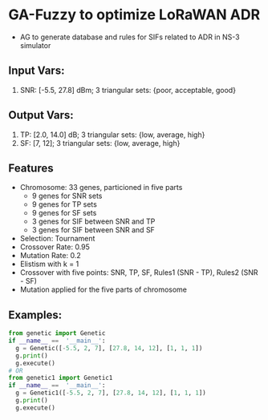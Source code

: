 # GA-Fuzzy to optimize LoRaWAN ADR
- AG to generate database and rules for SIFs related to ADR in NS-3 simulator

## Input Vars:
1. SNR: [-5.5, 27.8] dBm; 3 triangular sets: {poor, acceptable, good}

## Output Vars:
1. TP: [2.0, 14.0] dB; 3 triangular sets: {low, average, high}
2. SF: [7, 12]; 3 triangular sets: {low, average, high}

## Features
- Chromosome: 33 genes, particioned in five parts
  - 9 genes for SNR sets
  - 9 genes for TP sets
  - 9 genes for SF sets
  - 3 genes for SIF between SNR and TP
  - 3 genes for SIF between SNR and SF
- Selection: Tournament
- Crossover Rate: 0.95
- Mutation Rate: 0.2
- Elistism with k = 1
- Crossover with five points: SNR, TP, SF, Rules1 (SNR - TP), Rules2 (SNR - SF)
- Mutation applied for the five parts of chromosome

## Examples:
```python
from genetic import Genetic
if __name__ ==  '__main__':
  g = Genetic([-5.5, 2, 7], [27.8, 14, 12], [1, 1, 1])
  g.print()
  g.execute()
# OR
from genetic1 import Genetic1
if __name__ ==  '__main__':
  g = Genetic1([-5.5, 2, 7], [27.8, 14, 12], [1, 1, 1])
  g.print()
  g.execute()